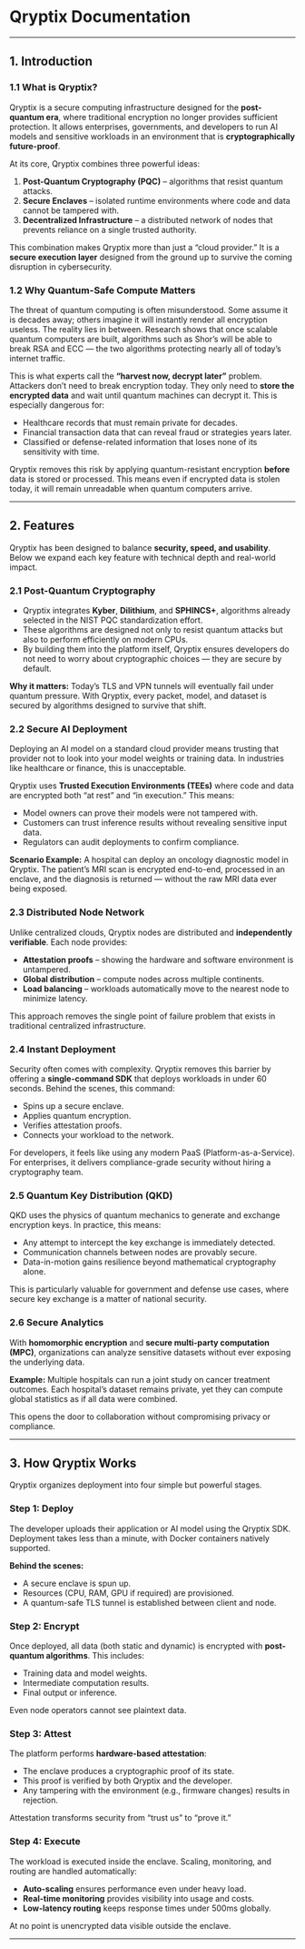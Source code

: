 # Qryptix Documentation  

---

## 1. Introduction  

### 1.1 What is Qryptix?  
Qryptix is a secure computing infrastructure designed for the **post-quantum era**, where traditional encryption no longer provides sufficient protection. It allows enterprises, governments, and developers to run AI models and sensitive workloads in an environment that is **cryptographically future-proof**.  

At its core, Qryptix combines three powerful ideas:  
1. **Post-Quantum Cryptography (PQC)** – algorithms that resist quantum attacks.  
2. **Secure Enclaves** – isolated runtime environments where code and data cannot be tampered with.  
3. **Decentralized Infrastructure** – a distributed network of nodes that prevents reliance on a single trusted authority.  

This combination makes Qryptix more than just a “cloud provider.” It is a **secure execution layer** designed from the ground up to survive the coming disruption in cybersecurity.  

### 1.2 Why Quantum-Safe Compute Matters  
The threat of quantum computing is often misunderstood. Some assume it is decades away; others imagine it will instantly render all encryption useless. The reality lies in between. Research shows that once scalable quantum computers are built, algorithms such as Shor’s will be able to break RSA and ECC — the two algorithms protecting nearly all of today’s internet traffic.  

This is what experts call the **“harvest now, decrypt later”** problem. Attackers don’t need to break encryption today. They only need to **store the encrypted data** and wait until quantum machines can decrypt it. This is especially dangerous for:  

- Healthcare records that must remain private for decades.  
- Financial transaction data that can reveal fraud or strategies years later.  
- Classified or defense-related information that loses none of its sensitivity with time.  

Qryptix removes this risk by applying quantum-resistant encryption **before** data is stored or processed. This means even if encrypted data is stolen today, it will remain unreadable when quantum computers arrive.  

---

## 2. Features  

Qryptix has been designed to balance **security, speed, and usability**. Below we expand each key feature with technical depth and real-world impact.  

### 2.1 Post-Quantum Cryptography  
- Qryptix integrates **Kyber**, **Dilithium**, and **SPHINCS+**, algorithms already selected in the NIST PQC standardization effort.  
- These algorithms are designed not only to resist quantum attacks but also to perform efficiently on modern CPUs.  
- By building them into the platform itself, Qryptix ensures developers do not need to worry about cryptographic choices — they are secure by default.  

**Why it matters:** Today’s TLS and VPN tunnels will eventually fail under quantum pressure. With Qryptix, every packet, model, and dataset is secured by algorithms designed to survive that shift.  

### 2.2 Secure AI Deployment  
Deploying an AI model on a standard cloud provider means trusting that provider not to look into your model weights or training data. In industries like healthcare or finance, this is unacceptable.  

Qryptix uses **Trusted Execution Environments (TEEs)** where code and data are encrypted both “at rest” and “in execution.” This means:  
- Model owners can prove their models were not tampered with.  
- Customers can trust inference results without revealing sensitive input data.  
- Regulators can audit deployments to confirm compliance.  

**Scenario Example:** A hospital can deploy an oncology diagnostic model in Qryptix. The patient’s MRI scan is encrypted end-to-end, processed in an enclave, and the diagnosis is returned — without the raw MRI data ever being exposed.  

### 2.3 Distributed Node Network  
Unlike centralized clouds, Qryptix nodes are distributed and **independently verifiable**. Each node provides:  
- **Attestation proofs** – showing the hardware and software environment is untampered.  
- **Global distribution** – compute nodes across multiple continents.  
- **Load balancing** – workloads automatically move to the nearest node to minimize latency.  

This approach removes the single point of failure problem that exists in traditional centralized infrastructure.  

### 2.4 Instant Deployment  
Security often comes with complexity. Qryptix removes this barrier by offering a **single-command SDK** that deploys workloads in under 60 seconds. Behind the scenes, this command:  
- Spins up a secure enclave.  
- Applies quantum encryption.  
- Verifies attestation proofs.  
- Connects your workload to the network.  

For developers, it feels like using any modern PaaS (Platform-as-a-Service). For enterprises, it delivers compliance-grade security without hiring a cryptography team.  

### 2.5 Quantum Key Distribution (QKD)  
QKD uses the physics of quantum mechanics to generate and exchange encryption keys. In practice, this means:  
- Any attempt to intercept the key exchange is immediately detected.  
- Communication channels between nodes are provably secure.  
- Data-in-motion gains resilience beyond mathematical cryptography alone.  

This is particularly valuable for government and defense use cases, where secure key exchange is a matter of national security.  

### 2.6 Secure Analytics  
With **homomorphic encryption** and **secure multi-party computation (MPC)**, organizations can analyze sensitive datasets without ever exposing the underlying data.  

**Example:** Multiple hospitals can run a joint study on cancer treatment outcomes. Each hospital’s dataset remains private, yet they can compute global statistics as if all data were combined.  

This opens the door to collaboration without compromising privacy or compliance.  

---

## 3. How Qryptix Works  

Qryptix organizes deployment into four simple but powerful stages.  

### Step 1: Deploy  
The developer uploads their application or AI model using the Qryptix SDK. Deployment takes less than a minute, with Docker containers natively supported.  

**Behind the scenes:**  
- A secure enclave is spun up.  
- Resources (CPU, RAM, GPU if required) are provisioned.  
- A quantum-safe TLS tunnel is established between client and node.  

### Step 2: Encrypt  
Once deployed, all data (both static and dynamic) is encrypted with **post-quantum algorithms**. This includes:  
- Training data and model weights.  
- Intermediate computation results.  
- Final output or inference.  

Even node operators cannot see plaintext data.  

### Step 3: Attest  
The platform performs **hardware-based attestation**:  
- The enclave produces a cryptographic proof of its state.  
- This proof is verified by both Qryptix and the developer.  
- Any tampering with the environment (e.g., firmware changes) results in rejection.  

Attestation transforms security from “trust us” to “prove it.”  

### Step 4: Execute  
The workload is executed inside the enclave. Scaling, monitoring, and routing are handled automatically:  
- **Auto-scaling** ensures performance even under heavy load.  
- **Real-time monitoring** provides visibility into usage and costs.  
- **Low-latency routing** keeps response times under 500ms globally.  

At no point is unencrypted data visible outside the enclave.  

---

